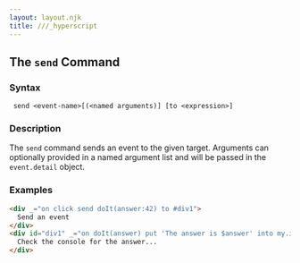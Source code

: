 ```yaml
---
layout: layout.njk
title: ///_hyperscript
---
```


## The `send` Command

### Syntax

```ebnf
 send <event-name>[(<named arguments)] [to <expression>]
```

### Description

The `send` command sends an event to the given target.  Arguments can optionally provided in a named argument list 
and will be passed in the `event.detail` object.

### Examples

```html
<div _="on click send doIt(answer:42) to #div1">
  Send an event
</div>
<div id="div1" _="on doIt(answer) put 'The answer is $answer' into my.innerHTML">
  Check the console for the answer...
</div>
```